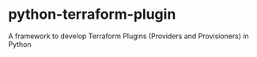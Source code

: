 # python-terraform-plugin
A framework to develop Terraform Plugins (Providers and Provisioners) in Python
